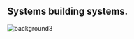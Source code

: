 Systems building systems.
-----  
<!--![20200708_204630](https://github.com/user-attachments/assets/2230eccc-4a3c-475b-8fde-8376ad769406)-->

<!--![20200919_203111](https://github.com/user-attachments/assets/d2f1a75d-8df6-4b92-8511-2712e5e05e86)-->
<!--![background](https://github.com/user-attachments/assets/7f460def-3262-4f8d-95ae-e01e8e33044a)-->
![background3](https://github.com/user-attachments/assets/81ff4bf0-2076-4070-afa0-d53b545d8280)
<!--![IMG-20211222-WA0005_cropped](https://github.com/user-attachments/assets/69eae99b-e4fb-45dd-9629-db7472137c69)-->

<!--
**vishalpalaniappan/vishalpalaniappan** is a ✨ _special_ ✨ repository because its `README.md` (this file) appears on your GitHub profile.


Here are some ideas to get you started:

- 🔭 I’m currently working on ...
- 🌱 I’m currently learning ...
- 👯 I’m looking to collaborate on ...
- 🤔 I’m looking for help with ...
- 💬 Ask me about ...
- 📫 How to reach me: ...
- 😄 Pronouns: ...
- ⚡ Fun fact: ...
-->
